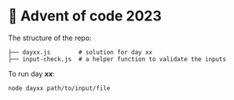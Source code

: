 # 🎄 Advent of code 2023

The structure of the repo:

```
├── dayxx.js        # solution for day xx
├── input-check.js  # a helper function to validate the inputs
```

To run day **_xx_**:

```
node dayxx path/to/input/file
```

